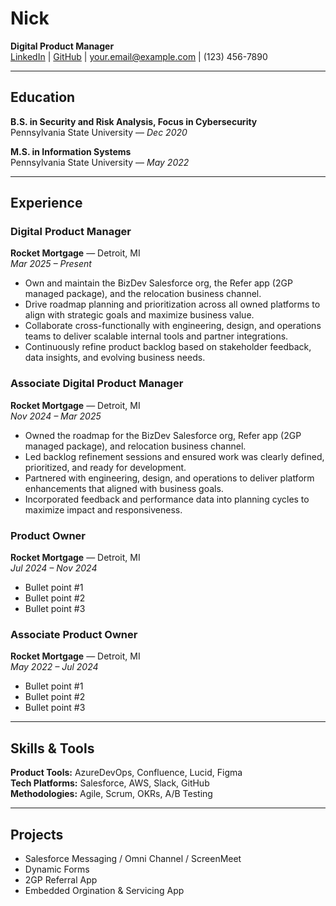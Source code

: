# Nick
**Digital Product Manager**  
[LinkedIn](https://linkedin.com/in/yourprofile) | [GitHub](https://github.com/yourusername) | your.email@example.com | (123) 456-7890

---

## Education

**B.S. in Security and Risk Analysis, Focus in Cybersecurity**  
Pennsylvania State University — *Dec 2020*

**M.S. in Information Systems**  
Pennsylvania State University — *May 2022*

---

## Experience 

### **Digital Product Manager**  
**Rocket Mortgage** — Detroit, MI  
*Mar 2025 – Present*  
- Own and maintain the BizDev Salesforce org, the Refer app (2GP managed package), and the relocation business channel.  
- Drive roadmap planning and prioritization across all owned platforms to align with strategic goals and maximize business value.  
- Collaborate cross-functionally with engineering, design, and operations teams to deliver scalable internal tools and partner integrations.  
- Continuously refine product backlog based on stakeholder feedback, data insights, and evolving business needs.

### **Associate Digital Product Manager**  
**Rocket Mortgage** — Detroit, MI  
*Nov 2024 – Mar 2025*  
- Owned the roadmap for the BizDev Salesforce org, Refer app (2GP managed package), and relocation business channel.  
- Led backlog refinement sessions and ensured work was clearly defined, prioritized, and ready for development.  
- Partnered with engineering, design, and operations to deliver platform enhancements that aligned with business goals.  
- Incorporated feedback and performance data into planning cycles to maximize impact and responsiveness.

### **Product Owner**  
**Rocket Mortgage** — Detroit, MI  
*Jul 2024 – Nov 2024*  
- Bullet point #1  
- Bullet point #2  
- Bullet point #3  

### **Associate Product Owner**  
**Rocket Mortgage** — Detroit, MI  
*May 2022 – Jul 2024*  
- Bullet point #1  
- Bullet point #2  
- Bullet point #3  

---

## Skills & Tools

**Product Tools:** AzureDevOps, Confluence, Lucid, Figma  
**Tech Platforms:** Salesforce, AWS, Slack, GitHub  
**Methodologies:** Agile, Scrum, OKRs, A/B Testing 

---

## Projects

- Salesforce Messaging / Omni Channel / ScreenMeet
- Dynamic Forms
- 2GP Referral App
- Embedded Orgination & Servicing App